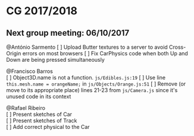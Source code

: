 # CG 2017/2018

## Next group meeting: 06/10/2017

@António Sarmento
[ ] Upload Butter textures to a server to avoid Cross-Origin errors on most browsers
[ ] Fix CarPhysics code when both Up and Down are being pressed simultaneously

@Francisco Barros  
[ ] Object3D.name is not a function. `js/Edibles.js:19`
[ ] Use line `this.mesh.name = orangeName;` in `js/Objects/Orange.js:51`
[ ] Remove (or move to its appropriate place) lines 21-23 from `js/Camera.js` since it's unused code in its context

@Rafael Ribeiro  
[ ] Present sketches of Car  
[ ] Present sketches of Track  
[ ] Add correct physical to the Car  
